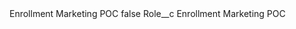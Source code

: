 <?xml version="1.0" encoding="UTF-8"?>
<CustomMetadata xmlns="http://soap.sforce.com/2006/04/metadata" xmlns:xsi="http://www.w3.org/2001/XMLSchema-instance" xmlns:xsd="http://www.w3.org/2001/XMLSchema">
    <label>Enrollment Marketing POC</label>
    <protected>false</protected>
    <values>
        <field>Role__c</field>
        <value xsi:type="xsd:string">Enrollment Marketing POC</value>
    </values>
</CustomMetadata>
